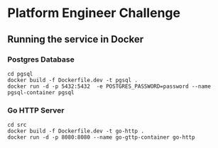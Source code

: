 # Platform Engineer Challenge

## Running the service in Docker

### Postgres Database

```
cd pgsql
docker build -f Dockerfile.dev -t pgsql .
docker run -d -p 5432:5432  -e POSTGRES_PASSWORD=password --name pgsql-container pgsql
```

### Go HTTP Server

```
cd src
docker build -f Dockerfile.dev -t go-http .
docker run -d -p 8080:8080 --name go-gttp-container go-http
```
